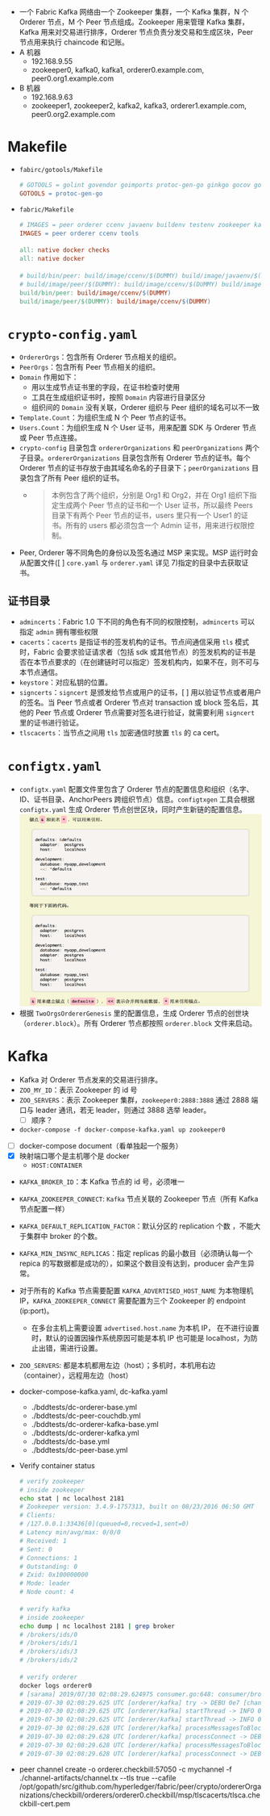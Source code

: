 - 一个 Fabric Kafka 网络由一个 Zookeeper 集群，一个 Kafka 集群，N 个 Orderer 节点，M 个 Peer 节点组成。Zookeeper 用来管理 Kafka 集群，Kafka 用来对交易进行排序，Orderer 节点负责分发交易和生成区块，Peer 节点用来执行 chaincode 和记账。
- A 机器
    - 192.168.9.55
    - zookeeper0, kafka0, kafka1, orderer0.example.com, peer0.org1.example.com
- B 机器
    - 192.168.9.63
    - zookeeper1, zookeeper2, kafka2, kafka3, orderer1.example.com, peer0.org2.example.com
# Makefile
- `fabirc/gotools/Makefile`
	
    ```makefile
    # GOTOOLS = golint govendor goimports protoc-gen-go ginkgo gocov gocov-xml misspell
    GOTOOLS = protoc-gen-go
    ```

- `fabric/Makefile`
	
    ```makefile
    # IMAGES = peer orderer ccenv javaenv buildenv testenv zookeeper kafka couchdb tools
    IMAGES = peer orderer ccenv tools

    all: native docker checks
    all: native docker

    # build/bin/peer: build/image/ccenv/$(DUMMY) build/image/javaenv/$(DUMMY)
    # build/image/peer/$(DUMMY): build/image/ccenv/$(DUMMY) build/image/javaenv/$(DUMMY)
    build/bin/peer: build/image/ccenv/$(DUMMY)
    build/image/peer/$(DUMMY): build/image/ccenv/$(DUMMY)
    ```

# `crypto-config.yaml`
- `OrdererOrgs`：包含所有 Orderer 节点相关的组织。
- `PeerOrgs`：包含所有 Peer 节点相关的组织。
- `Domain` 作用如下：
    - 用以生成节点证书里的字段，在证书检查时使用
    - 工具在生成组织证书时，按照 `Domain` 内容进行目录区分
    - 组织间的 `Domain` 没有关联，Orderer 组织与 Peer 组织的域名可以不一致
- `Template.Count`：为组织生成 N 个 Peer 节点的证书。
- `Users.Count`：为组织生成 N 个 User 证书，用来配置 SDK 与 Orderer 节点或 Peer 节点连接。
- `crypto-config` 目录包含 `ordererOrganizations` 和 `peerOrganizations` 两个子目录。`ordererOrganizations` 目录包含所有 Orderer 节点的证书。每个 Orderer 节点的证书存放于由其域名命名的子目录下；`peerOrganizations` 目录包含了所有 Peer 组织的证书。
    - > 本例包含了两个组织，分别是 Org1 和 Org2，并在 Org1 组织下指定生成两个 Peer 节点的证书和一个 User 证书，所以最终 Peers 目录下有两个 Peer 节点的证书，users 里只有一个 User1 的证书。所有的 users 都必须包含一个 Admin 证书，用来进行权限控制。
- Peer, Orderer 等不同角色的身份以及签名通过 MSP 来实现。MSP 运行时会从配置文件([ ] `core.yaml` 与 `orderer.yaml` 详见 7)指定的目录中去获取证书。
## 证书目录
- `admincerts`：Fabric 1.0 下不同的角色有不同的权限控制，`admincerts` 可以指定 `admin` 拥有哪些权限
- `cacerts`：`cacerts` 是指证书的签发机构的证书。节点间通信采用 `tls` 模式时，Fabric 会要求验证请求者（包括 sdk 或其他节点）的签发机构的证书是否在本节点要求的（在创建链时可以指定）签发机构内，如果不在，则不可与本节点通信。
- `keystore`：对应私钥的位置。
- `signcerts`：`signcert` 是颁发给节点或用户的证书，[ ] 用以验证节点或者用户的签名。当 Peer 节点或者 Orderer 节点对 transaction 或 block 签名后，其他的 Peer 节点或 Orderer 节点需要对签名进行验证，就需要利用 `signcert` 里的证书进行验证。
- `tlscacerts`：当节点之间用 `tls` 加密通信时放置 `tls` 的 ca cert。
# `configtx.yaml`
- `configtx.yaml` 配置文件里包含了 Orderer 节点的配置信息和组织（名字、ID、证书目录、AnchorPeers 跨组织节点）信息。`configtxgen` 工具会根据 `configtx.yaml` 生成 Orderer 节点创世区块，同时产生新链的配置信息。
![](src/anchor.png)
- 根据 `TwoOrgsOrdererGenesis` 里的配置信息，生成 Orderer 节点的创世块（`orderer.block`）。所有 Orderer 节点都按照 `orderer.block` 文件来启动。
# Kafka
- Kafka 对 Orderer 节点发来的交易进行排序。
- `ZOO_MY_ID`：表示 Zookeeper 的 id 号
- `ZOO_SERVERS`：表示 Zookeeper 集群，`zookeeper0:2888:3888` 通过 2888 端口与 leader 通讯，若无 leader，则通过 3888 选举 leader。
    - [ ] 顺序？
- `docker-compose -f docker-compose-kafka.yaml up zookeeper0`
- [ ] docker-compose document（看单独起一个服务）
- [x] 映射端口哪个是主机哪个是 docker
    - `HOST:CONTAINER`
- `KAFKA_BROKER_ID`：本 Kafka 节点的 id 号，必须唯一
- `KAFKA_ZOOKEEPER_CONNECT`: `Kafka` 节点关联的 Zookeeper 节点（所有 Kafka 节点配置一样）
- `KAFKA_DEFAULT_REPLICATION_FACTOR`：默认分区的 replication 个数 ，不能大于集群中 broker 的个数。
- `KAFKA_MIN_INSYNC_REPLICAS`：指定 replicas 的最小数目（必须确认每一个 repica 的写数据都是成功的），如果这个数目没有达到，producer 会产生异常。
- 对于所有的 Kafka 节点需要配置 `KAFKA_ADVERTISED_HOST_NAME` 为本物理机 IP，`KAFKA_ZOOKEEPER_CONNECT` 需要配置为三个 Zookeeper 的 endpoint (ip:port)。
    - 在多台主机上需要设置 `advertised.host.name` 为本机 IP， 在不进行设置时，默认的设置因操作系统原因可能是本机 IP 也可能是 localhost，为防止出错，需进行设置。
- `ZOO_SERVERS`: 都是本机都用左边（host）；多机时，本机用右边（container），远程用左边（host）
- docker-compose-kafka.yaml, dc-kafka.yaml
    - ./bddtests/dc-orderer-base.yml
    - ./bddtests/dc-peer-couchdb.yml
    - ./bddtests/dc-orderer-kafka-base.yml
    - ./bddtests/dc-orderer-kafka.yml
    - ./bddtests/dc-base.yml
    - ./bddtests/dc-peer-base.yml
- Verify container status
	
    ```bash
    # verify zookeeper
    # inside zookeeper
    echo stat | nc localhost 2181
    # Zookeeper version: 3.4.9-1757313, built on 08/23/2016 06:50 GMT
    # Clients:
    # /127.0.0.1:33436[0](queued=0,recved=1,sent=0)
    # Latency min/avg/max: 0/0/0
    # Received: 1
    # Sent: 0
    # Connections: 1
    # Outstanding: 0
    # Zxid: 0x100000000
    # Mode: leader
    # Node count: 4

    # verify kafka
    # inside zookeeper
    echo dump | nc localhost 2181 | grep broker
    # /brokers/ids/0
	# /brokers/ids/1
	# /brokers/ids/3
	# /brokers/ids/2
    
    # verify orderer
    docker logs orderer0
    # [sarama] 2019/07/30 02:08:29.624975 consumer.go:648: consumer/broker/3 added subscription to testchainid/0
    # 2019-07-30 02:08:29.625 UTC [orderer/kafka] try -> DEBU 0e7 [channel: testchainid] Error is nil, breaking the retry loop
    # 2019-07-30 02:08:29.625 UTC [orderer/kafka] startThread -> INFO 0e8 [channel: testchainid] Channel consumer set up successfully
    # 2019-07-30 02:08:29.625 UTC [orderer/kafka] startThread -> INFO 0e9 [channel: testchainid] Start phase completed successfully
    # 2019-07-30 02:08:29.628 UTC [orderer/kafka] processMessagesToBlocks -> DEBU 0ea [channel: testchainid] Successfully unmarshalled consumed message, offset is 0. Inspecting type...
    # 2019-07-30 02:08:29.628 UTC [orderer/kafka] processConnect -> DEBU 0eb [channel: testchainid] It's a connect message - ignoring
    # 2019-07-30 02:08:29.628 UTC [orderer/kafka] processMessagesToBlocks -> DEBU 0ec [channel: testchainid] Successfully unmarshalled consumed message, offset is 1. Inspecting type...
    # 2019-07-30 02:08:29.628 UTC [orderer/kafka] processConnect -> DEBU 0ed [channel: testchainid] It's a connect message - ignoring
    ```

- peer channel create -o orderer.checkbill:57050 -c mychannel -f ./channel-artifacts/channel.tx --tls true --cafile /opt/gopath/src/github.com/hyperledger/fabric/peer/crypto/ordererOrganizations/checkbill/orderers/orderer0.checkbill/msp/tlscacerts/tlsca.checkbill-cert.pem

<!-- gettext is keg-only, which means it was not symlinked into /usr/local,
because macOS provides the BSD gettext library & some software gets confused if both are in the library path.

If you need to have gettext first in your PATH run:
  echo 'export PATH="/usr/local/opt/gettext/bin:$PATH"' >> ~/.zshrc

For compilers to find gettext you may need to set:
  export LDFLAGS="-L/usr/local/opt/gettext/lib"
  export CPPFLAGS="-I/usr/local/opt/gettext/include" -->